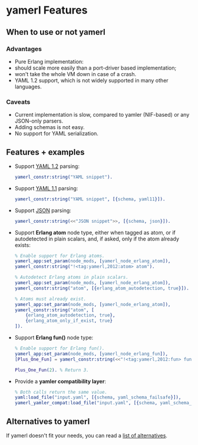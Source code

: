 # yamerl Features

## When to use or not yamerl

### Advantages

* Pure Erlang implementation:
 * should scale more easily than a port-driver based implementation;
 * won't take the whole VM down in case of a crash.
* YAML 1.2 support, which is not widely supported in many other languages.

### Caveats

* Current implementation is slow, compared to yamler (NIF-based) or any JSON-only parsers.
* Adding schemas is not easy.
* No support for YAML serialization.

## Features + examples

* Support [YAML 1.2](http://www.yaml.org/spec/1.2/spec.html) parsing:

  ```erlang
  yamerl_constr:string("YAML snippet").
  ```

* Support [YAML 1.1](http://yaml.org/spec/1.1/) parsing:

  ```erlang
  yamerl_constr:string("YAML snippet", [{schema, yaml11}]).
  ```

* Support [JSON](http://json.org/) parsing:

  ```erlang
  yamerl_constr:string(<<"JSON snippet">>, [{schema, json}]).
  ```

* Support **Erlang atom** node type, either when tagged as atom, or if autodetected in plain scalars, and, if asked, only if the atom already exists:

  ```erlang
  % Enable support for Erlang atoms.
  yamerl_app:set_param(node_mods, [yamerl_node_erlang_atom]),
  yamerl_constr:string("!<tag:yamerl,2012:atom> atom").

  % Autodetect Erlang atoms in plain scalars.
  yamerl_app:set_param(node_mods, [yamerl_node_erlang_atom]),
  yamerl_constr:string("atom", [{erlang_atom_autodetection, true}]).

  % Atoms must already exist.
  yamerl_app:set_param(node_mods, [yamerl_node_erlang_atom]),
  yamerl_constr:string("atom", [
      {erlang_atom_autodetection, true},
      {erlang_atom_only_if_exist, true}
  ]).
  ```

* Support **Erlang fun()** node type:

  ```erlang
  % Enable support for Erlang fun().
  yamerl_app:set_param(node_mods, [yamerl_node_erlang_fun]),
  [Plus_One_Fun] = yamerl_constr:string(<<"!<tag:yamerl,2012:fun> fun(X) -> X + 1 end.">>),

  Plus_One_Fun(2). % Return 3.
  ```

* Provide a **yamler compatibility layer**:

  ```erlang
  % Both calls return the same value.
  yaml:load_file("input.yaml", [{schema, yaml_schema_failsafe}]),
  yamerl_yamler_compat:load_file("input.yaml", [{schema, yaml_schema_failsafe}])
  ```

## Alternatives to yamerl

If yamerl doesn't fit your needs, you can read a [list of alternatives](alternatives.md).
